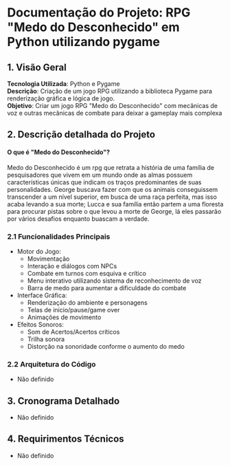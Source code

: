# Documentação do Projeto: RPG "Medo do Desconhecido" em Python utilizando pygame

## 1. Visão Geral
**Tecnologia Utilizada**: Python e Pygame  
**Descrição**: Criação de um jogo RPG utilizando a biblioteca Pygame para renderização gráfica e lógica de jogo.  
**Objetivo**: Criar um jogo RPG "Medo do Desconhecido" com mecânicas de voz e outras mecânicas de combate para deixar a gameplay mais complexa  
## 2. Descrição detalhada do Projeto  
#### O que é "Medo do Desconhecido"?  
Medo do Desconhecido é um rpg que retrata a história de uma família de pesquisadores que vivem em um mundo onde as almas possuem características únicas que indicam os traços predominantes de suas personalidades. George buscava fazer com que os animais conseguissem transcender a um nível superior, em busca de uma raça perfeita, mas isso acaba levando a sua morte; Lucca e sua família então partem a uma floresta para procurar pistas sobre o que levou a morte de George, lá eles passarão por vários desafios enquanto buascam a verdade.  
### 2.1 Funcionalidades Principais  
- Motor do Jogo:
  - Movimentação
  - Interação e diálogos com NPCs 
  - Combate em turnos com esquiva e crítico
  - Menu interativo utilizando sistema de reconhecimento de voz
  - Barra de medo para aumentar a dificuldade do combate
- Interface Gráfica:
  - Renderização do ambiente e personagens
  - Telas de início/pause/game over
  - Animações de movimento
- Efeitos Sonoros:
  - Som de Acertos/Acertos críticos
  - Trilha sonora
  - Distorção na sonoridade conforme o aumento do medo
### 2.2 Arquitetura do Código  
- Não definido
## 3. Cronograma Detalhado  
- Não definido
## 4. Requirimentos Técnicos  
- Não definido


